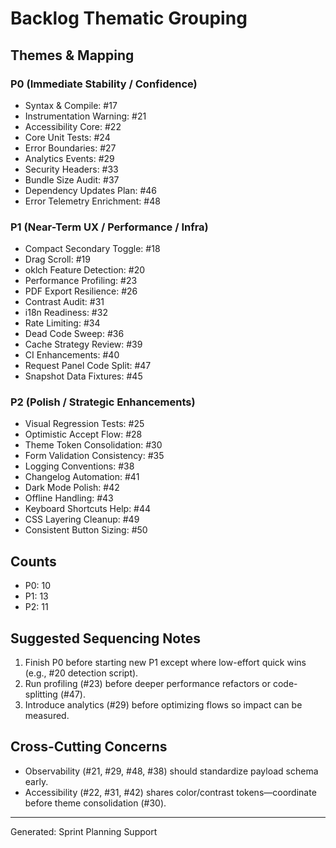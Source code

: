 # Backlog Thematic Grouping

## Themes & Mapping

### P0 (Immediate Stability / Confidence)
- Syntax & Compile: #17
- Instrumentation Warning: #21
- Accessibility Core: #22
- Core Unit Tests: #24
- Error Boundaries: #27
- Analytics Events: #29
- Security Headers: #33
- Bundle Size Audit: #37
- Dependency Updates Plan: #46
- Error Telemetry Enrichment: #48

### P1 (Near-Term UX / Performance / Infra)
- Compact Secondary Toggle: #18
- Drag Scroll: #19
- oklch Feature Detection: #20
- Performance Profiling: #23
- PDF Export Resilience: #26
- Contrast Audit: #31
- i18n Readiness: #32
- Rate Limiting: #34
- Dead Code Sweep: #36
- Cache Strategy Review: #39
- CI Enhancements: #40
- Request Panel Code Split: #47
- Snapshot Data Fixtures: #45

### P2 (Polish / Strategic Enhancements)
- Visual Regression Tests: #25
- Optimistic Accept Flow: #28
- Theme Token Consolidation: #30
- Form Validation Consistency: #35
- Logging Conventions: #38
- Changelog Automation: #41
- Dark Mode Polish: #42
- Offline Handling: #43
- Keyboard Shortcuts Help: #44
- CSS Layering Cleanup: #49
- Consistent Button Sizing: #50

## Counts
- P0: 10
- P1: 13
- P2: 11

## Suggested Sequencing Notes
1. Finish P0 before starting new P1 except where low-effort quick wins (e.g., #20 detection script).
2. Run profiling (#23) before deeper performance refactors or code-splitting (#47).
3. Introduce analytics (#29) before optimizing flows so impact can be measured.

## Cross-Cutting Concerns
- Observability (#21, #29, #48, #38) should standardize payload schema early.
- Accessibility (#22, #31, #42) shares color/contrast tokens—coordinate before theme consolidation (#30).

---
Generated: Sprint Planning Support
